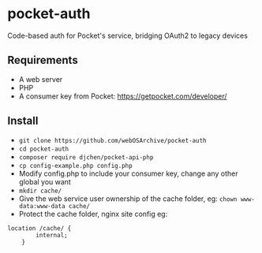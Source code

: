 # pocket-auth
Code-based auth for Pocket's service, bridging OAuth2 to legacy devices

## Requirements
- A web server
- PHP
- A consumer key from Pocket: https://getpocket.com/developer/ 

## Install
- `git clone https://github.com/webOSArchive/pocket-auth`
- `cd pocket-auth`
- `composer require djchen/pocket-api-php`
- `cp config-example.php config.php`
- Modify config.php to include your consumer key, change any other global you want
- `mkdir cache/`
- Give the web service user ownership of the cache folder, eg: `chown www-data:www-data cache/`
- Protect the cache folder, nginx site config eg: 
```
location /cache/ {
		internal;
	}
```